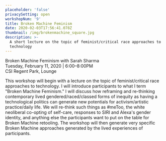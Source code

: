 ```yaml
---
placeholder: 'false'
privacySetting: open
workshopNum: '9'
title: Broken Machine Feminism
date: 2020-02-03T17:56:41.078Z
thumbnail: /img/brokenmachine_square.jpg
description: >-
  A short lecture on the topic of feminist/critical race approaches to
  technology
---
```

Broken Machine Feminism with Sarah Sharma\
Tuesday, February 11, 2020 | 6:00–8:00PM\
CSI Regent Park, Lounge

This workshop will begin with a lecture on the topic of feminist/critical race approaches to technology. I will introduce participants to what I term "Broken Machine Feminism." I will discuss how reframing and re-thinking contemporary lived gendered/raced/classed forms of inequity as having a technological politics can generate new potentials for activism/artistic practice/daily life. We will re-think such things as #meToo, the white neoliberal co-opting of self-care, responses to SIRI and Alexa's gender identity, and anything else the participants want to put on the table for Broken Machine retooling. The workshop will then generate very specific Broken Machine approaches generated by the lived experiences of participants.
